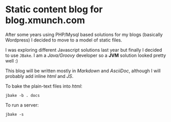 # Static content blog for blog.xmunch.com

After some years using PHP/Mysql based solutions for my blogs (basically Wordpress) I decided to move to a model of static files.

I was exploring different Javascript solutions last year but finally I decided to use `JBake`. I am a *Java/Groovy* developer so a **JVM** solution looked pretty well :)
 
This blog will be written mostly in *Markdown* and *AsciiDoc*, although I will probably add inline *html* and *JS*. 

To bake the plain-text files into *html*:

```
jbake -b . docs

```

To run a server:

```
jbake -s
```
